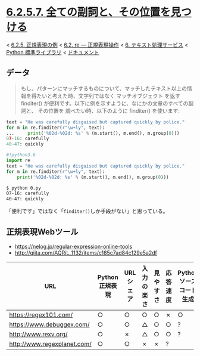 # [6.2.5.7. 全ての副詞と、その位置を見つける](https://docs.python.jp/3/library/re.html#finding-all-adverbs-and-their-positions)

< [6.2.5. 正規表現の例](https://docs.python.jp/3/library/re.html#regular-expression-examples) < [6.2. re — 正規表現操作](https://docs.python.jp/3/library/re.html#module-re) < [6. テキスト処理サービス](https://docs.python.jp/3/library/text.html#text-processing-services) < [Python 標準ライブラリ](https://docs.python.jp/3/library/index.html#the-python-standard-library) < [ドキュメント](https://docs.python.jp/3/index.html)

## データ

> もし、パターンにマッチするものについて、マッチしたテキスト以上の情報を得たいと考えた時、文字列ではなく マッチオブジェクト を返す finditer() が便利です。以下に例を示すように、なにかの文章のすべての副詞と、 その位置を 調べたい時、以下のように finditer() を使います:

```python
text = "He was carefully disguised but captured quickly by police."
for m in re.finditer(r"\w+ly", text):
...     print('%02d-%02d: %s' % (m.start(), m.end(), m.group(0)))
07-16: carefully
40-47: quickly
```
```python
#!python3.6
import re
text = "He was carefully disguised but captured quickly by police."
for m in re.finditer(r"\w+ly", text):
    print('%02d-%02d: %s' % (m.start(), m.end(), m.group(0)))
```
```sh
$ python 0.py 
07-16: carefully
40-47: quickly
```

「便利です」ではなく「`finditer()`しか手段がない」と思っている。

## 正規表現Webツール

* https://nelog.jp/regular-expression-online-tools
* http://qiita.com/AQRiL_1132/items/c185c7ad84c129e5a2df

URL|Python正規表現|URLシェア|入力の楽さ|見やすさ|応答速度|Pythonソースコード生成
---|--------------|---------|----------|--------|--------|----------------------
https://regex101.com/|○|○|○|○|✗|○
https://www.debuggex.com/|○|○|△|○|○|?
http://www.rexv.org/|○|✗|△|○|○|?
http://www.regexplanet.com/|○|○|✗|✗|?


